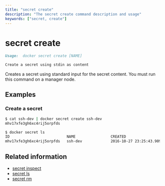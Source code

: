 ```yaml
---
title: "secret create"
description: "The secret create command description and usage"
keywords: ["secret, create"]
---
```


<!-- This file is maintained within the docker/docker Github
     repository at https://github.com/docker/docker/. Make all
     pull requests against that repo. If you see this file in
     another repository, consider it read-only there, as it will
     periodically be overwritten by the definitive file. Pull
     requests which include edits to this file in other repositories
     will be rejected.
-->

# secret create

```Markdown
Usage:  docker secret create [NAME]

Create a secret using stdin as content
```

Creates a secret using standard input for the secret content. You must run this
command on a manager node.

## Examples

### Create a secret

```bash
$ cat ssh-dev | docker secret create ssh-dev
mhv17xfe3gh6xc4rij5orpfds

$ docker secret ls
ID                          NAME                CREATED                                   UPDATED                                   SIZE
mhv17xfe3gh6xc4rij5orpfds   ssh-dev             2016-10-27 23:25:43.909181089 +0000 UTC   2016-10-27 23:25:43.909181089 +0000 UTC   1679
```

## Related information

* [secret inspect](secret_inspect.md)
* [secret ls](secret_ls.md)
* [secret rm](secret_rm.md)

<style>table tr > td:first-child { white-space: nowrap;}</style>
